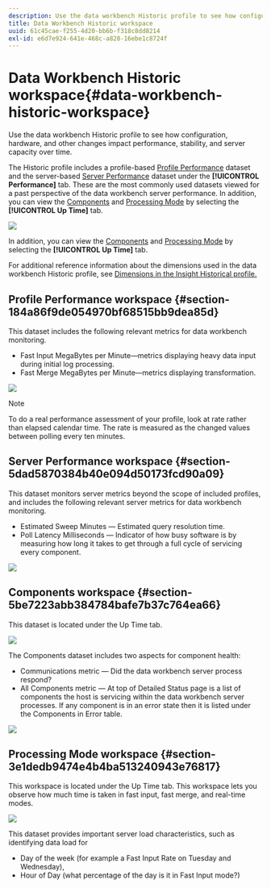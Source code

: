 ```yaml
---
description: Use the data workbench Historic profile to see how configuration, hardware, and other changes impact performance, stability, and server capacity over time.
title: Data Workbench Historic workspace
uuid: 61c45cae-f255-4d20-bb6b-f318c8dd8214
exl-id: e6d7e924-641e-468c-a828-16ebe1c8724f
---
```

# Data Workbench Historic workspace{#data-workbench-historic-workspace}

Use the data workbench Historic profile to see how configuration, hardware, and other changes impact performance, stability, and server capacity over time.

The Historic profile includes a profile-based [Profile Performance](../../../home/monitoring-installation/monitoring-profiles/monitoring-historical-using.md#section-184a86f9de054970bf68515bb9dea85d) dataset and the server-based [Server Performance](../../../home/monitoring-installation/monitoring-profiles/monitoring-historical-using.md#section-5dad5870384b40e094d50173fcd90a09) dataset under the **[!UICONTROL Performance]** tab. These are the most commonly used datasets viewed for a past perspective of the data workbench server performance. In addition, you can view the [Components](../../../home/monitoring-installation/monitoring-profiles/monitoring-historical-using.md#section-5be7223abb384784bafe7b37c764ea66) and [Processing Mode](../../../home/monitoring-installation/monitoring-profiles/monitoring-historical-using.md#section-5be7223abb384784bafe7b37c764ea66) by selecting the **[!UICONTROL Up Time]** tab.

![](assets/Historic_Performance.png)

In addition, you can view the [Components](../../../home/monitoring-installation/monitoring-profiles/monitoring-historical-using.md#section-5be7223abb384784bafe7b37c764ea66) and [Processing Mode](../../../home/monitoring-installation/monitoring-profiles/monitoring-historical-using.md#section-5be7223abb384784bafe7b37c764ea66) by selecting the **[!UICONTROL Up Time]** tab.

For additional reference information about the dimensions used in the data workbench Historic profile, see [Dimensions in the Insight Historical profile.](../../../home/monitoring-installation/monitoring-appendix/monitoring-historical.md#concept-a42837c9c9274f83ad5bc5a6720f02b0)

## Profile Performance workspace {#section-184a86f9de054970bf68515bb9dea85d}

This dataset includes the following relevant metrics for data workbench monitoring.

* Fast Input MegaBytes per Minute—metrics displaying heavy data input during initial log processing. 
* Fast Merge MegaBytes per Minute—metrics displaying transformation.

![](assets/Historic_Profile_Performance.png)

>[!NOTE]
>
>To do a real performance assessment of your profile, look at rate rather than elapsed calendar time. The rate is measured as the changed values between polling every ten minutes.

## Server Performance workspace {#section-5dad5870384b40e094d50173fcd90a09}

This dataset monitors server metrics beyond the scope of included profiles, and includes the following relevant server metrics for data workbench monitoring.

* Estimated Sweep Minutes — Estimated query resolution time. 
* Poll Latency Milliseconds — Indicator of how busy software is by measuring how long it takes to get through a full cycle of servicing every component.

![](assets/Historic_Server_Performance.png)

## Components workspace {#section-5be7223abb384784bafe7b37c764ea66}

This dataset is located under the Up Time tab.

![](assets/Up_Time.png)

The Components dataset includes two aspects for component health:

* Communications metric — Did the data workbench server process respond? 
* All Components metric — At top of Detailed Status page is a list of components the host is servicing within the data workbench server processes. If any component is in an error state then it is listed under the Components in Error table.

![](assets/Up_Time_components.png)

## Processing Mode workspace {#section-3e1dedb9474e4b4ba513240943e76817}

This workspace is located under the Up Time tab. This workspace lets you observe how much time is taken in fast input, fast merge, and real-time modes. 

![](assets/Up_Time_Processing_mode.png)

This dataset provides important server load characteristics, such as identifying data load for

* Day of the week (for example a Fast Input Rate on Tuesday and Wednesday), 
* Hour of Day (what percentage of the day is it in Fast Input mode?)
